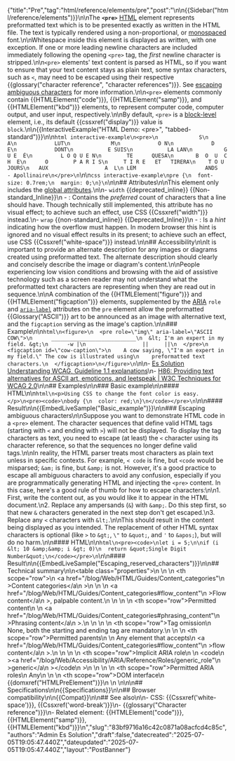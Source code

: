 {"title":"Pre","tag":"html/reference/elements/pre","post":"\n\n{{Sidebar(\"html/reference/elements\")}}\n\nThe **`<pre>`** [HTML](/blog/Web/HTML) element represents preformatted text which is to be presented exactly as written in the HTML file. The text is typically rendered using a non-proportional, or [monospaced](https://en.wikipedia.org/wiki/Monospaced_font) font.\n\nWhitespace inside this element is displayed as written, with one exception. If one or more leading newline characters are included immediately following the opening `<pre>` tag, the _first_ newline character is stripped.\n\n`<pre>` elements' text content is parsed as HTML, so if you want to ensure that your text content stays as plain text, some syntax characters, such as `<`, may need to be escaped using their respective {{glossary(\"character reference\", \"character references\")}}. See [escaping ambiguous characters](#escaping_ambiguous_characters) for more information.\n\n`<pre>` elements commonly contain {{HTMLElement(\"code\")}}, {{HTMLElement(\"samp\")}}, and {{HTMLElement(\"kbd\")}} elements, to represent computer code, computer output, and user input, respectively.\n\nBy default, `<pre>` is a [block-level](/blog/Glossary/Block-level_content) element, i.e., its default {{cssxref(\"display\")}} value is `block`.\n\n{{InteractiveExample(\"HTML Demo: &lt;pre&gt;\", \"tabbed-standard\")}}\n\n```html interactive-example\n<pre>\n             S\n             A\n            LUT\n             M\n            O N\n            D  E\n            DONT\n           E SUIS\n           LA LAN\n          G U E  É\n         L O Q U E N\n        TE      QUESA\n       B  O  U  C  H  E\n      O        P A R I S\n     T I R E   ET   TIRERA\n    T O U             JOURS\n   AUX                  A  L\n LEM                      ANDS   - Apollinaire\n</pre>\n```\n\n```css interactive-example\npre {\n  font-size: 0.7rem;\n  margin: 0;\n}\n```\n\n## Attributes\n\nThis element only includes the [global attributes](/blog/Web/HTML/Reference/Global_attributes).\n\n- `width` {{deprecated_inline}} {{Non-standard_Inline}}\n  - : Contains the _preferred_ count of characters that a line should have. Though technically still implemented, this attribute has no visual effect; to achieve such an effect, use CSS {{Cssxref(\"width\")}} instead.\n- `wrap` {{non-standard_inline}} {{Deprecated_Inline}}\n  - : Is a _hint_ indicating how the overflow must happen. In modern browser this hint is ignored and no visual effect results in its present; to achieve such an effect, use CSS {{Cssxref(\"white-space\")}} instead.\n\n## Accessibility\n\nIt is important to provide an alternate description for any images or diagrams created using preformatted text. The alternate description should clearly and concisely describe the image or diagram's content.\n\nPeople experiencing low vision conditions and browsing with the aid of assistive technology such as a screen reader may not understand what the preformatted text characters are representing when they are read out in sequence.\n\nA combination of the {{HTMLElement(\"figure\")}} and {{HTMLElement(\"figcaption\")}} elements, supplemented by the [ARIA](/blog/Web/Accessibility/ARIA) `role` and [`aria-label`](/blog/Web/Accessibility/ARIA/Reference/Attributes/aria-label) attributes on the `pre` element allow the preformatted {{Glossary(\"ASCII\")}} art to be announced as an image with alternative text, and the `figcaption` serving as the image's caption.\n\n### Example\n\n```html\n<figure>\n  <pre role=\"img\" aria-label=\"ASCII COW\">\n      ___________________________\n  &lt; I'm an expert in my field. &gt;\n      -w |\n                  ||     ||\n  </pre>\n  <figcaption id=\"cow-caption\">\n    A cow saying, \"I'm an expert in my field.\" The cow is illustrated using\n    preformatted text characters.\n  </figcaption>\n</figure>\n```\n\n- [Es Solution Understanding WCAG, Guideline 1.1 explanations](/blog/Web/Accessibility/Guides/Understanding_WCAG/Perceivable#guideline_1.1_—_providing_text_alternatives_for_non-text_content)\n- [H86: Providing text alternatives for ASCII art, emoticons, and leetspeak | W3C Techniques for WCAG 2.0](https://www.w3.org/TR/WCAG20-TECHS/H86.html)\n\n## Examples\n\n### Basic example\n\n#### HTML\n\n```html\n<p>Using CSS to change the font color is easy.</p>\n<pre><code>\nbody {\n  color: red;\n}\n</code></pre>\n```\n\n#### Result\n\n{{EmbedLiveSample(\"Basic_example\")}}\n\n### Escaping ambiguous characters\n\nSuppose you want to demonstrate HTML code in a `<pre>` element. The character sequences that define valid HTML tags (starting with `<` and ending with `>`) will not be displayed. To display the tag characters as text, you need to escape (at least) the `<` character using its character reference, so that the sequences no longer define valid tags.\n\nIn reality, the HTML parser treats most characters as plain text unless in specific contexts. For example, `< code` is fine, but `<code` would be misparsed; `&am;` is fine, but `&amp;` is not. However, it's a good practice to escape all ambiguous characters to avoid any confusion, especially if you are programmatically generating HTML and injecting the `<pre>` content. In this case, here's a good rule of thumb for how to escape characters:\n\n1. First, write the content out, as you would like it to appear in the HTML document.\n2. Replace any ampersands (`&`) with `&amp;`. Do this step first, so that new `&` characters generated in the next step don't get escaped.\n3. Replace any `<` characters with `&lt;`.\n\nThis should result in the content being displayed as you intended. The replacement of other HTML syntax characters is optional (like `>` to `&gt;`, `\"` to `&quot;`, and `'` to `&apos;`), but will do no harm.\n\n#### HTML\n\n```html\n<pre><code>\nlet i = 5;\n\nif (i &lt; 10 &amp;&amp; i &gt; 0)\n  return &quot;Single Digit Number&quot;\n</code></pre>\n```\n\n#### Result\n\n{{EmbedLiveSample(\"Escaping_reserved_characters\")}}\n\n## Technical summary\n\n<table class=\"properties\">\n  <tbody>\n    <tr>\n      <th scope=\"row\">\n        <a href=\"/blog/Web/HTML/Guides/Content_categories\"\n          >Content categories</a\n        >\n      </th>\n      <td>\n        <a href=\"/blog/Web/HTML/Guides/Content_categories#flow_content\"\n          >Flow content</a\n        >, palpable content.\n      </td>\n    </tr>\n    <tr>\n      <th scope=\"row\">Permitted content</th>\n      <td>\n        <a href=\"/blog/Web/HTML/Guides/Content_categories#phrasing_content\"\n          >Phrasing content</a\n        >.\n      </td>\n    </tr>\n    <tr>\n      <th scope=\"row\">Tag omission</th>\n      <td>None, both the starting and ending tag are mandatory.</td>\n    </tr>\n    <tr>\n      <th scope=\"row\">Permitted parents</th>\n      <td>\n        Any element that accepts\n        <a href=\"/blog/Web/HTML/Guides/Content_categories#flow_content\"\n          >flow content</a\n        >.\n      </td>\n    </tr>\n    <tr>\n      <th scope=\"row\">Implicit ARIA role</th>\n      <td>\n        <code\n          ><a href=\"/blog/Web/Accessibility/ARIA/Reference/Roles/generic_role\"\n            >generic</a\n          ></code\n        >\n      </td>\n    </tr>\n    <tr>\n      <th scope=\"row\">Permitted ARIA roles</th>\n      <td>Any</td>\n    </tr>\n    <tr>\n      <th scope=\"row\">DOM interface</th>\n      <td>{{domxref(\"HTMLPreElement\")}}</td>\n    </tr>\n  </tbody>\n</table>\n\n## Specifications\n\n{{Specifications}}\n\n## Browser compatibility\n\n{{Compat}}\n\n## See also\n\n- CSS: {{Cssxref('white-space')}}, {{Cssxref('word-break')}}\n- {{glossary(\"Character reference\")}}\n- Related element: {{HTMLElement(\"code\")}}, {{HTMLElement(\"samp\")}}, {{HTMLElement(\"kbd\")}}\n","slug":"83bf9716a16c42c0871a08acfcd4c85c","authors":"Admin Es Solution","draft":false,"datecreated":"2025-07-05T19:05:47.440Z","dateupdated":"2025-07-05T19:05:47.440Z","layout":"PostBanner"}